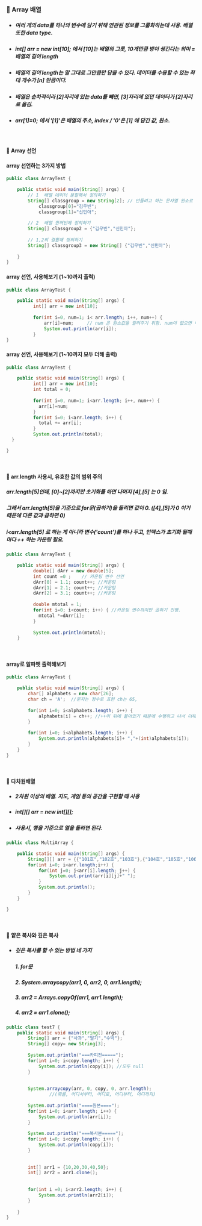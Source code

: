 ### :pushpin: Array 배열
* ##### 여러 개의 data를 하나의 변수에 담기 위해 연관된 정보를 그룹화하는데 사용. 배열 또한 data type.
* ##### int[] arr = new int[10]; 에서 [10]는 배열의 그릇, 10개만큼 방이 생긴다는 의미 = 배열의 길이 length
* ##### 배열의 길이 length는 말 그대로 그만큼만 담을 수 있다. 데이터를 수용할 수 있는 최대 개수가 [n] 만큼이다.
* ##### 배열은 순차적이라 [2]자리에 있는 data를 빼면, [3]자리에 있던 데이터가 [2]자리로 옮김. 
* ##### arr[1]=0; 에서 '[1]'은 배열의 주소, index / '0'은 [1] 에 담긴 값, 원소.    
  
     <br>
#### :round_pushpin:  Array 선언
#### array 선언하는 3가지 방법
```java
public class ArrayTest {

	public static void main(String[] args) {
		// 1  배열 데이터 분할해서 정의하기
		String[] classgroup = new String[2]; // 만들려고 하는 문자열 원소로 이루어진 새로운 배열은 2개의 원소로 구성된다. 
			classgroup[0]="김우빈";
			classgroup[1]="신민아";
			
		// 2  배열 한꺼번에 정의하기
		String[] classgroup2 = {"김우빈","신민아"};
		
		// 1,2의 결합해 정의하기
		String[] classgroup3 = new String[] {"김우빈","신민아"};
			
	}
}
```

   
#### array 선언, 사용해보기 (1~10까지 출력)  

```java
public class ArrayTest {

	public static void main(String[] args) {
		  int[] arr = new int[10];
		
		  for(int i=0, num=1; i< arr.length; i++, num++) {  
			  arr[i]=num;     // num 은 원소값을 알려주기 위함. num이 없으면 매번 0 출력. i가 init되기 때문. 
			  System.out.println(arr[i]);
		  }
}
```
#### array 선언, 사용해보기 (1~10까지 모두 더해 출력)

```java
public class ArrayTest {

	public static void main(String[] args) {
		  int[] arr = new int[10];
		  int total = 0;
		
		  for(int i=0, num=1; i<arr.length; i++, num++) {
		  	arr[i]=num;
		  }
		  for(int i=0; i<arr.length; i++) {
		  	total += arr[i];
		  }
		  System.out.println(total);
  }

}
```    
   <br> 
   
#### :round_pushpin:  arr.length 사용시, 유효한 값의 범위 주의
#####  arr.length[5]인데, [0]~[2]까지만 초기화를 하면 나머지 [4],[5] 는 0 임.    
#####  그래서 arr.length[5]을 기준으로 for문(곱하기)을 돌리면 값이 0. ([4],[5]가 0 이기 때문에 다른 값과 곱하면 0)
#####  i<arr.length[5] 로 하는 게 아니라 변수('count')를 하나 두고, 인덱스가 초기화 될때마다 ++ 하는 카운팅 필요. 
```java
public class ArrayTest {

	public static void main(String[] args) {
		  double[] dArr = new double[5];
		  int count =0 ;    // 카운팅 변수 선언 
		  dArr[0] = 1.1; count++; //카운팅
		  dArr[1] = 2.1; count++; //카운팅
		  dArr[2] = 3.1; count++; //카운팅
		
		  double mtotal = 1;
		  for(int i=0; i<count; i++) { //카운팅 변수까지만 곱하기 진행.  
		  	mtotal *=dArr[i];
		  }
      
		  System.out.println(mtotal);
	}
```   
   <br>
   
#### array로 알파벳 출력해보기   

```java
public class ArrayTest {

	public static void main(String[] args) {
		char[] alphabets = new char[26];
		char ch = 'A';  //문자는 정수로 표현 ch는 65, 
		
		for(int i=0; i<alphabets.length; i++) {
			alphabets[i] = ch++; //++이 뒤에 붙어있기 때문에 수행하고 나서 더해지게됨. 
		}
		
		for(int i=0; i<alphabets.length; i++) {
			System.out.println(alphabets[i]+ ","+(int)alphabets[i]);
		}
	}
}
```   
   <br>
   
#### :round_pushpin: 다차원배열
* ##### 2차원 이상의 배열. 지도, 게임 등의 공간을 구현할 때 사용
* ##### int[][] arr = new int[][];
* ##### 사용시, 행을 기준으로 열을 돌리면 된다. 

```java
public class MultiArray {

	public static void main(String[] args) {
		String[][] arr = {{"101호","102호","103호"},{"104호","105호","106호"}};
		for(int i=0; i<arr.length;i++) {
			for(int j=0; j<arr[i].length; j++) {
				System.out.print(arr[i][j]+" ");
			}
			System.out.println();
		}
	}

}
```   

<br>

#### :round_pushpin: 얕은 복사와 깊은 복사
* ##### 깊은 복사를 할 수 있는 방법 네 가지
  ##### 1. for문
  ##### 2. System.arraycopy(arr1, 0, arr2, 0, arr1.length);
  ##### 3. arr2 = Arrays.copyOf(arr1, arr1.length);
  ##### 4. arr2 = arr1.clone();
```java
public class test7 {
	public static void main(String[] args) {
		String[] arr = {"사과","딸기","수박"};
		String[] copy= new String[3];
		
		System.out.println("===카피전=====");
		for(int i=0; i<copy.length; i++) {
			System.out.println(copy[i]); //모두 null
		}
		
	
		System.arraycopy(arr, 0, copy, 0, arr.length);
				//(뭐를, 어디서부터, 어디로, 어디부터, 어디까지)
				
		System.out.println("====원본====");
		for(int i=0; i<arr.length; i++) { 
			System.out.println(arr[i]);
		}
		
		System.out.println("===복사본=====");
		for(int i=0; i<copy.length; i++) {
			System.out.println(copy[i]);
		}
		
		
		int[] arr1 = {10,20,30,40,50};
		int[] arr2 = arr1.clone();
		
		
		for(int i =0; i<arr2.length; i++) {
			System.out.println(arr2[i]);
		}
		
	}
}
```
